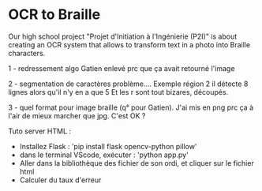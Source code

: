 # OCR to Braille

Our high school project "Projet d'Initiation à l'Ingénierie (P2I)" is about creating an OCR system that allows to transform text in a photo into Braille characters.

1 - redressement algo Gatien enlevé prc que ça avait retourné l'image

2 - segmentation de caractères problème.... 
Exemple région 2 il détecte 8 lignes alors qu'il n'y en a que 5
Et les r sont tout bizares, découpés.

3 - quel format pour image braille (q° pour Gatien). J'ai mis en png prc ça à l'air de mieux marcher que jpg. C'est OK ? 


Tuto server HTML :
- Installez Flask : 'pip install flask opencv-python pillow'
- dans le terminal VScode, exécuter : 'python app.py'
- Aller dans la bibliothèque des fichier de son ordi, et cliquer sur le fichier html
- Calculer du taux d'erreur 

